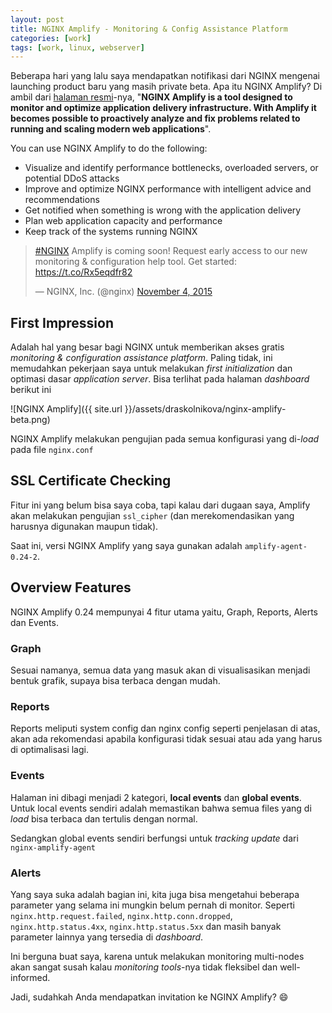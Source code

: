 ```yaml
---
layout: post
title: NGINX Amplify - Monitoring & Config Assistance Platform
categories: [work]
tags: [work, linux, webserver]
---
```


Beberapa hari yang lalu saya mendapatkan notifikasi dari NGINX mengenai launching product baru yang masih private beta. Apa itu NGINX Amplify? Di ambil dari [halaman resmi](https://github.com/nginxinc/nginx-amplify-doc/blob/master/amplify-faq.md#11-what-is-nginx-amplify)-nya, "**NGINX Amplify is a tool designed to monitor and optimize application delivery infrastructure. With Amplify it becomes possible to proactively analyze and fix problems related to running and scaling modern web applications**".

You can use NGINX Amplify to do the following:
<ul>
<li>Visualize and identify performance bottlenecks, overloaded servers, or potential DDoS attacks</li>
<li>Improve and optimize NGINX performance with intelligent advice and recommendations</li>
<li>Get notified when something is wrong with the application delivery</li>
<li>Plan web application capacity and performance</li>
<li>Keep track of the systems running NGINX</li>
</ul>

<blockquote class="twitter-tweet" lang="en"><p lang="en" dir="ltr"><a href="https://twitter.com/hashtag/NGINX?src=hash">#NGINX</a> Amplify is coming soon! Request early access to our new monitoring &amp; configuration help tool. Get started: <a href="https://t.co/Rx5eqdfr82">https://t.co/Rx5eqdfr82</a></p>&mdash; NGINX, Inc. (@nginx) <a href="https://twitter.com/nginx/status/661923887014244352">November 4, 2015</a></blockquote>
<script async src="//platform.twitter.com/widgets.js" charset="utf-8"></script>

## First Impression

Adalah hal yang besar bagi NGINX untuk memberikan akses gratis *monitoring & configuration assistance platform*. Paling tidak, ini memudahkan pekerjaan saya untuk melakukan *first initialization* dan optimasi dasar *application server*. Bisa terlihat pada halaman *dashboard* berikut ini

![NGINX Amplify]({{ site.url }}/assets/draskolnikova/nginx-amplify-beta.png)

NGINX Amplify melakukan pengujian pada semua konfigurasi yang di-*load* pada file `nginx.conf`

## SSL Certificate Checking

Fitur ini yang belum bisa saya coba, tapi kalau dari dugaan saya, Amplify akan melakukan pengujian `ssl_cipher` (dan merekomendasikan yang harusnya digunakan maupun tidak). 

Saat ini, versi NGINX Amplify yang saya gunakan adalah `amplify-agent-0.24-2`.

## Overview Features

NGINX Amplify 0.24 mempunyai 4 fitur utama yaitu, Graph, Reports, Alerts dan Events. 

### Graph

Sesuai namanya, semua data yang masuk akan di visualisasikan menjadi bentuk grafik, supaya bisa terbaca dengan mudah.

### Reports

Reports meliputi system config dan nginx config seperti penjelasan di atas, akan ada rekomendasi apabila konfigurasi tidak sesuai atau ada yang harus di optimalisasi lagi.

### Events

Halaman ini dibagi menjadi 2 kategori, **local events** dan **global events**. Untuk local events sendiri adalah memastikan bahwa semua files yang di *load* bisa terbaca dan tertulis dengan normal.

Sedangkan global events sendiri berfungsi untuk *tracking update* dari `nginx-amplify-agent`

### Alerts

Yang saya suka adalah bagian ini, kita juga bisa mengetahui beberapa parameter yang selama ini mungkin belum pernah di monitor. Seperti `nginx.http.request.failed`, `nginx.http.conn.dropped`, `nginx.http.status.4xx`, `nginx.http.status.5xx` dan masih banyak parameter lainnya yang tersedia di *dashboard*. 

Ini berguna buat saya, karena untuk melakukan monitoring multi-nodes akan sangat susah kalau *monitoring tools*-nya tidak fleksibel dan well-informed.

Jadi, sudahkah Anda mendapatkan invitation ke NGINX Amplify? :smile: